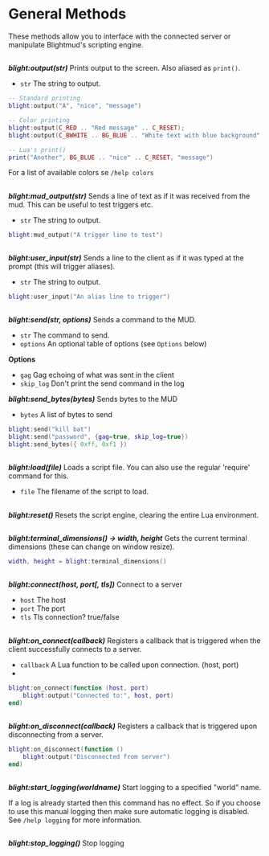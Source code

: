 # General Methods

These methods allow you to interface with the connected server or manipulate
Blightmud's scripting engine.

##

***blight:output(str)***
Prints output to the screen. Also aliased as `print()`.
- `str`  The string to output.
```lua
-- Standard printing
blight:output("A", "nice", "message")

-- Color printing
blight:output(C_RED .. "Red message" .. C_RESET);
blight:output(C_BWHITE .. BG_BLUE .. "White text with blue background" .. C_RESET);

-- Lua's print()
print("Another", BG_BLUE .. "nice" .. C_RESET, "message")
```
For a list of available colors se `/help colors`

##

***blight:mud_output(str)***
Sends a line of text as if it was received from the mud. This can be useful to test triggers etc.
- `str`  The string to output.
```lua
blight:mud_output("A trigger line to test")
```

##

***blight:user_input(str)***
Sends a line to the client as if it was typed at the prompt (this will trigger aliases).
- `str`  The string to output.
```lua
blight:user_input("An alias line to trigger")
```

##

***blight:send(str, options)***
Sends a command to the MUD.
- `str`     The command to send.
- `options` An optional table of options (see `Options` below)

**Options**
- `gag`         Gag echoing of what was sent in the client
- `skip_log`    Don't print the send command in the log

***blight:send_bytes(bytes)***
Sends bytes to the MUD
- `bytes`       A list of bytes to send

```lua
blight:send("kill bat")
blight:send("password", {gag=true, skip_log=true})
blight:send_bytes({ 0xff, 0xf1 })
```

##

***blight:load(file)***
Loads a script file. You can also use the regular 'require' command for this.
- `file`  The filename of the script to load.

##

***blight:reset()***
Resets the script engine, clearing the entire Lua environment.

##

***blight:terminal_dimensions() -> width, height***
Gets the current terminal dimensions (these can change on window resize).
```lua
width, height = blight:terminal_dimensions()
```

##

***blight:connect(host, port[, tls])***
Connect to a server

- `host`  The host
- `port`  The port
- `tls`   Tls connection? true/false

##

***blight:on_connect(callback)***
Registers a callback that is triggered when the client successfully connects to
a server.

- `callback`   A Lua function to be called upon connection. (host, port)
-
```lua
blight:on_connect(function (host, port)
    blight:output("Connected to:", host, port)
end)
```

##

***blight:on_disconnect(callback)***
Registers a callback that is triggered upon disconnecting from a server.

```lua
blight:on_disconnect(function ()
    blight:output("Disconnected from server")
end)
```

##

***blight:start_logging(worldname)***
Start logging to a specified "world" name.

If a log is already started then this command has no effect. So if you choose to use this manual logging then make
sure automatic logging is disabled. See `/help logging` for more information.

##

***blight:stop_logging()***
Stop logging


